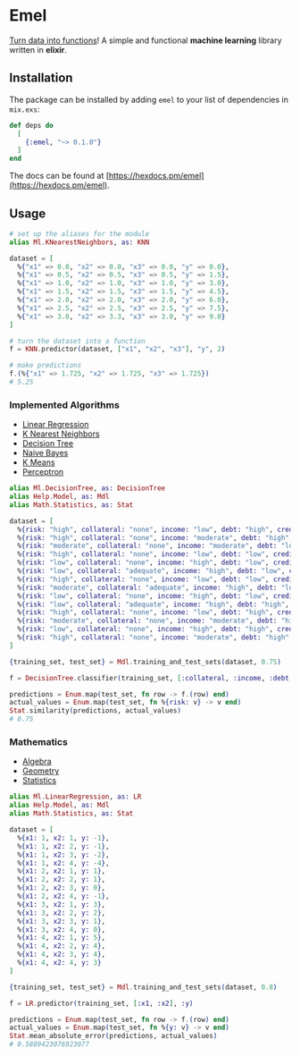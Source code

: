 # Emel

[Turn data into functions](https://github.com/mrdimosthenis/emel)! A simple and functional **machine learning** library written in **elixir**.

## Installation

The package can be installed by adding `emel` to your list of dependencies in `mix.exs`:

```elixir
def deps do
  [
    {:emel, "~> 0.1.0"}
  ]
end
```

The docs can be found at [https://hexdocs.pm/emel](https://hexdocs.pm/emel).

## Usage
  ```elixir
  # set up the aliases for the module
  alias Ml.KNearestNeighbors, as: KNN

  dataset = [
    %{"x1" => 0.0, "x2" => 0.0, "x3" => 0.0, "y" => 0.0},
    %{"x1" => 0.5, "x2" => 0.5, "x3" => 0.5, "y" => 1.5},
    %{"x1" => 1.0, "x2" => 1.0, "x3" => 1.0, "y" => 3.0},
    %{"x1" => 1.5, "x2" => 1.5, "x3" => 1.5, "y" => 4.5},
    %{"x1" => 2.0, "x2" => 2.0, "x3" => 2.0, "y" => 6.0},
    %{"x1" => 2.5, "x2" => 2.5, "x3" => 2.5, "y" => 7.5},
    %{"x1" => 3.0, "x2" => 3.3, "x3" => 3.0, "y" => 9.0}
  ]

  # turn the dataset into a function
  f = KNN.predictor(dataset, ["x1", "x2", "x3"], "y", 2)

  # make predictions
  f.(%{"x1" => 1.725, "x2" => 1.725, "x3" => 1.725})
  # 5.25
  ```

  ### Implemented Algorithms

  * [Linear Regression](https://hexdocs.pm/emel/Ml.LinearRegression.html)
  * [K Nearest Neighbors](https://hexdocs.pm/emel/Ml.KNearestNeighbors.html)
  * [Decision Tree](https://hexdocs.pm/emel/Ml.DecisionTree.html)
  * [Naive Bayes](https://hexdocs.pm/emel/Ml.NaiveBayes.html)
  * [K Means](https://hexdocs.pm/emel/Ml.KMeans.html)
  * [Perceptron](https://hexdocs.pm/emel/Ml.Perceptron.html)

  ```elixir
  alias Ml.DecisionTree, as: DecisionTree
  alias Help.Model, as: Mdl
  alias Math.Statistics, as: Stat

  dataset = [
    %{risk: "high", collateral: "none", income: "low", debt: "high", credit_history: "bad"},
    %{risk: "high", collateral: "none", income: "moderate", debt: "high", credit_history: "unknown"},
    %{risk: "moderate", collateral: "none", income: "moderate", debt: "low", credit_history: "unknown"},
    %{risk: "high", collateral: "none", income: "low", debt: "low", credit_history: "unknown"},
    %{risk: "low", collateral: "none", income: "high", debt: "low", credit_history: "unknown"},
    %{risk: "low", collateral: "adequate", income: "high", debt: "low", credit_history: "unknown"},
    %{risk: "high", collateral: "none", income: "low", debt: "low", credit_history: "bad"},
    %{risk: "moderate", collateral: "adequate", income: "high", debt: "low", credit_history: "bad"},
    %{risk: "low", collateral: "none", income: "high", debt: "low", credit_history: "good"},
    %{risk: "low", collateral: "adequate", income: "high", debt: "high", credit_history: "good"},
    %{risk: "high", collateral: "none", income: "low", debt: "high", credit_history: "good"},
    %{risk: "moderate", collateral: "none", income: "moderate", debt: "high", credit_history: "good"},
    %{risk: "low", collateral: "none", income: "high", debt: "high", credit_history: "good"},
    %{risk: "high", collateral: "none", income: "moderate", debt: "high", credit_history: "bad"}
  ]

  {training_set, test_set} = Mdl.training_and_test_sets(dataset, 0.75)

  f = DecisionTree.classifier(training_set, [:collateral, :income, :debt, :credit_history], :risk)

  predictions = Enum.map(test_set, fn row -> f.(row) end)
  actual_values = Enum.map(test_set, fn %{risk: v} -> v end)
  Stat.similarity(predictions, actual_values)
  # 0.75
  ```

  ### Mathematics

  * [Algebra](https://hexdocs.pm/emel/Math.Algebra.html)
  * [Geometry](https://hexdocs.pm/emel/Math.Geometry.html)
  * [Statistics](https://hexdocs.pm/emel/Math.Statistics.html)

  ```elixir
  alias Ml.LinearRegression, as: LR
  alias Help.Model, as: Mdl
  alias Math.Statistics, as: Stat

  dataset = [
    %{x1: 1, x2: 1, y: -1},
    %{x1: 1, x2: 2, y: -1},
    %{x1: 1, x2: 3, y: -2},
    %{x1: 1, x2: 4, y: -4},
    %{x1: 2, x2: 1, y: 1},
    %{x1: 2, x2: 2, y: 1},
    %{x1: 2, x2: 3, y: 0},
    %{x1: 2, x2: 4, y: -1},
    %{x1: 3, x2: 1, y: 3},
    %{x1: 3, x2: 2, y: 2},
    %{x1: 3, x2: 3, y: 1},
    %{x1: 3, x2: 4, y: 0},
    %{x1: 4, x2: 1, y: 5},
    %{x1: 4, x2: 2, y: 4},
    %{x1: 4, x2: 3, y: 4},
    %{x1: 4, x2: 4, y: 3}
  ]

  {training_set, test_set} = Mdl.training_and_test_sets(dataset, 0.8)

  f = LR.predictor(training_set, [:x1, :x2], :y)

  predictions = Enum.map(test_set, fn row -> f.(row) end)
  actual_values = Enum.map(test_set, fn %{y: v} -> v end)
  Stat.mean_absolute_error(predictions, actual_values)
  # 0.5889423076923077
  ```
 